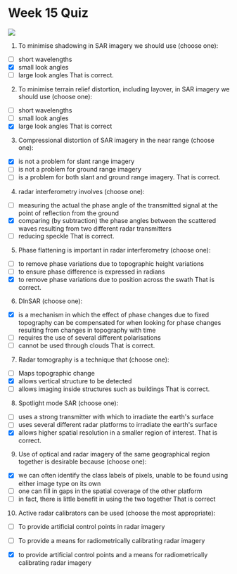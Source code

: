 # Week 15 Quiz
![](https://d3njjcbhbojbot.cloudfront.net/api/utilities/v1/imageproxy/https://coursera-course-photos.s3.amazonaws.com/b8/f13d23685c4f8ca8d2a1077826d6b0/Navigation-Thimnail.png?auto=format%2Ccompress&dpr=1&w=256&h=32)

1. To minimise shadowing in SAR imagery we should use (choose one):

- [ ] short wavelengths
- [x] small look angles
- [ ] large look angles
That is correct.

2. To minimise terrain relief distortion, including layover, in SAR imagery we should use (choose one):

- [ ] short wavelengths
- [ ] small look angles
- [x] large look angles
That is correct

3. Compressional distortion of SAR imagery in the near range (choose one):

- [x] is not a problem for slant range imagery
- [ ] is not a problem for ground range imagery
- [ ] is a problem for both slant and ground range imagery.
That is correct.

4. radar interferometry involves (choose one):

- [ ] measuring the actual the phase angle of the transmitted signal at the point of reflection from the ground
- [x] comparing (by subtraction) the phase angles between the scattered waves resulting from two different radar transmitters
- [ ] reducing speckle
That is correct.

5. Phase flattening is important in radar interferometry (choose one):

- [ ] to remove phase variations due to topographic height variations
- [ ] to ensure phase difference is expressed in radians
- [x] to remove phase variations due to position across the swath
That is correct.

6. DInSAR (choose one):

- [x] is a mechanism in which the effect of phase changes due to fixed topography can be compensated for when looking for phase changes resulting from changes in topography with time
- [ ] requires the use of several different polarisations
- [ ] cannot be used through clouds
That is correct.

7. Radar tomography is a technique that (choose one):

- [ ] Maps topographic change
- [x] allows vertical structure to be detected
- [ ] allows imaging inside structures such as buildings
That is correct.

8. Spotlight mode SAR (choose one):

- [ ] uses a strong transmitter with which to irradiate the earth's surface
- [ ] uses several different radar platforms to irradiate the earth's surface
- [x] allows higher spatial resolution in a smaller region of interest.
That is correct.

9. Use of optical and radar imagery of the same geographical region together is desirable because (choose one):

- [x] we can often identify the class labels of pixels, unable to be found using either image type on its own
- [ ] one can fill in gaps in the spatial coverage of the other platform
- [ ] in fact, there is little benefit in using the two together
That is correct

10. Active radar calibrators can be used (choose the most appropriate):

- [ ] To provide artificial control points in radar imagery
- [ ] To provide a means for radiometrically calibrating radar imagery
- [x] to provide artificial control points and a means for radiometrically calibrating radar imagery

